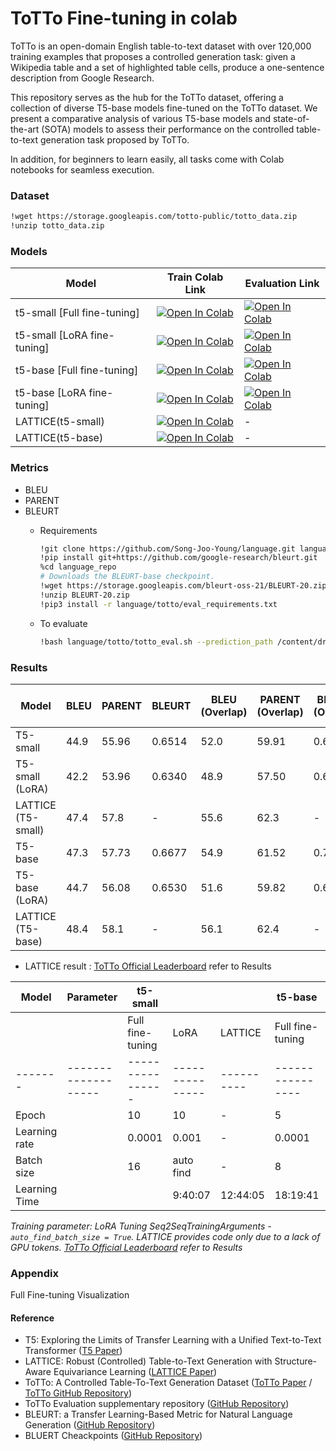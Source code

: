 # ToTTo Fine-tuning in colab
ToTTo is an open-domain English table-to-text dataset with over 120,000 training examples that proposes a controlled generation task: given a Wikipedia table and a set of highlighted table cells, produce a one-sentence description from Google Research. 

This repository serves as the hub for the ToTTo dataset, offering a collection of diverse T5-base models fine-tuned on the ToTTo dataset. We present a comparative analysis of various T5-base models and state-of-the-art (SOTA) models to assess their performance on the controlled table-to-text generation task proposed by ToTTo.

In addition, for beginners to learn easily, all tasks come with Colab notebooks for seamless execution.

### Dataset
```bash
!wget https://storage.googleapis.com/totto-public/totto_data.zip
!unzip totto_data.zip
```

### Models
| Model                       | Train Colab Link | Evaluation Link |
|-----------------------------|------------------|-----------------------|
| t5-small [Full fine-tuning] | [![Open In Colab](https://colab.research.google.com/assets/colab-badge.svg)](https://colab.research.google.com/github/Song-Joo-Young/ToTTo-Fine-tuning-in-colab/blob/main/t5-small_Full-fine-tuning/train/ToTTo_T5_small_Fine_tuning_10epoch.ipynb) | [![Open In Colab](https://colab.research.google.com/assets/colab-badge.svg)](https://colab.research.google.com/github/Song-Joo-Young/ToTTo-Fine-tuning-in-colab/blob/main/t5-small_Full-fine-tuning/evaluation/ToTTo_T5_small_Evaluation.ipynb) |
| t5-small [LoRA fine-tuning] | [![Open In Colab](https://colab.research.google.com/assets/colab-badge.svg)](https://colab.research.google.com/github/Song-Joo-Young/ToTTo-Fine-tuning-in-colab/blob/main/t5-small_LoRA-fine-tuning/train/ToTTo_T5_small_LoRA_Fine_tuning_10epoch.ipynb) | [![Open In Colab](https://colab.research.google.com/assets/colab-badge.svg)](https://colab.research.google.com/github/Song-Joo-Young/ToTTo-Fine-tuning-in-colab/blob/main/t5-small_LoRA-fine-tuning/evaluation/ToTTo_T5_small(LoRA)_10epoch_Evaluation.ipynb) |
| t5-base [Full fine-tuning]  | [![Open In Colab](https://colab.research.google.com/assets/colab-badge.svg)](https://colab.research.google.com/github/Song-Joo-Young/ToTTo-Fine-tuning-in-colab/blob/main/t5-base_Full-fine-tuning/train/ToTTo_T5_base_Fine_tuning_5epoch.ipynb) | [![Open In Colab](https://colab.research.google.com/assets/colab-badge.svg)](https://colab.research.google.com/github/Song-Joo-Young/ToTTo-Fine-tuning-in-colab/blob/main/t5-base_Full-fine-tuning/evaluation/ToTTo_t5-base_Evaluation.ipynb) |
| t5-base [LoRA fine-tuning]  | [![Open In Colab](https://colab.research.google.com/assets/colab-badge.svg)](https://colab.research.google.com/github/Song-Joo-Young/ToTTo-Fine-tuning-in-colab/blob/main/t5-base_LoRA-fine-tuning/train/ToTTo_T5_base_LoRA_Fine_tuning_3epoch.ipynb) | [![Open In Colab](https://colab.research.google.com/assets/colab-badge.svg)](https://colab.research.google.com/github/Song-Joo-Young/ToTTo-Fine-tuning-in-colab/blob/main/t5-base_LoRA-fine-tuning/evaluation/ToTTo_T5_base(LoRA)_3epoch_Evaluation.ipynb) |
| LATTICE(t5-small)           | [![Open In Colab](https://colab.research.google.com/assets/colab-badge.svg)](https://colab.research.google.com/github/Song-Joo-Young/ToTTo-Fine-tuning-in-colab/blob/main/LATTICE/t5-small/ToTTo_LATTICE_t5_small.ipynb) | - |
| LATTICE(t5-base)            | [![Open In Colab](https://colab.research.google.com/assets/colab-badge.svg)](https://colab.research.google.com/github/Song-Joo-Young/ToTTo-Fine-tuning-in-colab/blob/main/LATTICE/t5-base/ToTTo_LATTICE_t5_base.ipynb) | - |




### Metrics
* BLEU
* PARENT
* BLEURT
  * Requirements  
    ```bash
    !git clone https://github.com/Song-Joo-Young/language.git language_repo
    !pip install git+https://github.com/google-research/bleurt.git
    %cd language_repo
    # Downloads the BLEURT-base checkpoint.
    !wget https://storage.googleapis.com/bleurt-oss-21/BLEURT-20.zip .
    !unzip BLEURT-20.zip
    !pip3 install -r language/totto/eval_requirements.txt
    ```

   * To evaluate
     ```bash
     !bash language/totto/totto_eval.sh --prediction_path /content/drive/MyDrive/ToTTo_T5-base/generation_dev_epoch.txt --target_path /content/drive/MyDrive/ToTTo_T5-base/totto_dev_data.jsonl
     ```

### Results
| Model               | BLEU | PARENT | BLEURT | BLEU (Overlap) | PARENT (Overlap) | BLEURT (Overlap) | BLEU (Non-Overlap) | PARENT (Non-Overlap) | BLEURT (Non-Overlap) |
|---------------------|------|--------|--------|----------------|------------------|------------------|--------------------|----------------------|----------------------|
| T5-small            | 44.9 | 55.96  | 0.6514 | 52.0           | 59.91            | 0.6908           | 38.0               | 52.15                | 0.6134               |
| T5-small (LoRA)     | 42.2 | 53.96  | 0.6340 | 48.9           | 57.50            | 0.6721           | 35.7               | 50.55                | 0.5973               |
| LATTICE (T5-small)  | 47.4 | 57.8   | -      | 55.6           | 62.3             | -                | 39.1               | 53.3                 | -                    |
| T5-base             | 47.3 | 57.73  | 0.6677 | 54.9           | 61.52            | 0.7050           | 40.0               | 54.06                | 0.6318               |
| T5-base (LoRA)      | 44.7 | 56.08  | 0.6530 | 51.6           | 59.82            | 0.6893           | 38.0               | 52.47                | 0.6180               |
| LATTICE (T5-base)   | 48.4 | 58.1   | -      | 56.1           | 62.4             | -                | 40.4               | 53.9                 | -                    |

* LATTICE result : [ToTTo Official Leaderboard](https://github.com/google-research-datasets/ToTTo?tab=readme-ov-file) refer to Results

| Model | Parameter         | t5-small       |               |          | t5-base        |               |          |
|-------|-------------------|----------------|---------------|----------|----------------|---------------|----------|
|       |                   | Full fine-tuning | LoRA      | LATTICE  | Full fine-tuning | LoRA      | LATTICE  |
|-------|-------------------|----------------|---------------|----------|----------------|---------------|----------|
| Epoch |                   | 10             | 10            | -        | 5              | 3             | -        |
| Learning rate |          | 0.0001         | 0.001         | -        | 0.0001         | 0.001         | -        |
| Batch size |             | 16             | auto find     | -        | 8              | auto find     | -        |
| Learning Time |          |                | 9:40:07       | 12:44:05 | 18:19:41       | 10:09:47      | -        |

*Training parameter: LoRA Tuning Seq2SeqTrainingArguments - `auto_find_batch_size = True`. LATTICE provides code only due to a lack of GPU tokens. [ToTTo Official Leaderboard](https://github.com/google-research-datasets/ToTTo?tab=readme-ov-file) refer to Results*



### Appendix
Full Fine-tuning Visualization



#### Reference
* T5: Exploring the Limits of Transfer Learning with a Unified Text-to-Text Transformer ([T5 Paper](https://arxiv.org/abs/1910.10683))
* LATTICE: Robust (Controlled) Table-to-Text Generation with Structure-Aware Equivariance Learning ([LATTICE Paper](https://arxiv.org/abs/2205.03972))
* ToTTo: A Controlled Table-To-Text Generation Dataset ([ToTTo Paper](https://arxiv.org/abs/2004.14373) / [ToTTo GitHub Repository](https://github.com/google-research-datasets/ToTTo))
* ToTTo Evaluation supplementary repository ([GitHub Repository](https://github.com/google-research/language/tree/master/language/totto))
* BLEURT: a Transfer Learning-Based Metric for Natural Language Generation ([GitHub Repository](https://github.com/google-research/bleurt?tab=readme-ov-file#bleurt-a-transfer-learning-based-metric-for-natural-language-generation))
* BLUERT Cheackpoints ([GitHub Repository](https://github.com/google-research/bleurt/blob/master/checkpoints.md))
